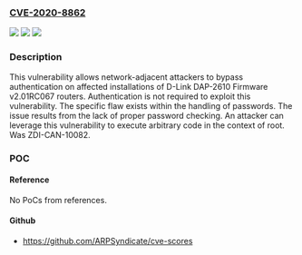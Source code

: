 ### [CVE-2020-8862](https://cve.mitre.org/cgi-bin/cvename.cgi?name=CVE-2020-8862)
![](https://img.shields.io/static/v1?label=Product&message=DAP-2610&color=blue)
![](https://img.shields.io/static/v1?label=Version&message=n%2Fa&color=blue)
![](https://img.shields.io/static/v1?label=Vulnerability&message=CWE-697%3A%20Incorrect%20Comparison&color=brighgreen)

### Description

This vulnerability allows network-adjacent attackers to bypass authentication on affected installations of D-Link DAP-2610 Firmware v2.01RC067 routers. Authentication is not required to exploit this vulnerability. The specific flaw exists within the handling of passwords. The issue results from the lack of proper password checking. An attacker can leverage this vulnerability to execute arbitrary code in the context of root. Was ZDI-CAN-10082.

### POC

#### Reference
No PoCs from references.

#### Github
- https://github.com/ARPSyndicate/cve-scores


